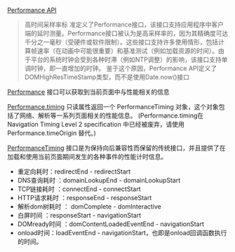 [Performance API](https://developer.mozilla.org/zh-CN/docs/Web/API/Performance_API)

> 高时间采样率标  准定义了Performance接口，该接口支持应用程序中客户端的延时测量。Performance接口被认为是高采样率的，因为其精确度可达千分之一毫秒（受硬件或软件限制）。这些接口支持许多使用情形，包括计算帧速率（在动画中可能很重要）和基准测试（例如加载资源的时间）。由于平台的系统时钟会受到各种时滞（例如NTP调整）的影响，该接口支持单调时钟，即一直增加的时钟。 鉴于这个原因，Performance API定义了DOMHighResTimeStamp类型，而不是使用Date.now()接口


[Performance](https://developer.mozilla.org/zh-CN/docs/Web/API/Performance) 接口可以获取到当前页面中与性能相关的信息

[Performance.timing](https://developer.mozilla.org/zh-CN/docs/Web/API/Performance/timing) 只读属性返回一个 PerformanceTiming 对象，这个对象包括了网络、解析等一系列页面相关的性能信息。
(Performance.timing在 Navigation Timing Level 2 specification 中已经被废弃，请使用 Performance.timeOrigin 替代。)

[PerformanceTiming](https://developer.mozilla.org/zh-CN/docs/Web/API/PerformanceTiming) 接口是为保持向后兼容性而保留的传统接口，并且提供了在加载和使用当前页面期间发生的各种事件的性能计时信息。


+ 重定向耗时：redirectEnd - redirectStart
+ DNS查询耗时 ：domainLookupEnd - domainLookupStart
+ TCP链接耗时 ：connectEnd - connectStart
+ HTTP请求耗时 ：responseEnd - responseStart
+ 解析dom树耗时 ： domComplete - domInteractive
+ 白屏时间 ：responseStart - navigationStart
+ DOMready时间 ：domContentLoadedEventEnd - navigationStart
+ onload时间：loadEventEnd - navigationStart，也即是onload回调函数执行的时间。